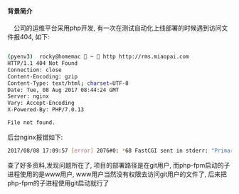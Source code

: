 #### 背景简介

&emsp;公司的运维平台采用php开发, 有一次在测试自动化上线部署的时候遇到访问文件报404, 如下:

```bash

(pyenv3)  rocky@homemac  ~  http http://rms.miaopai.com
HTTP/1.1 404 Not Found
Connection: close
Content-Encoding: gzip
Content-Type: text/html; charset=UTF-8
Date: Tue, 08 Aug 2017 08:44:24 GMT
Server: nginx
Vary: Accept-Encoding
X-Powered-By: PHP/7.0.13

File not found.
```

后台nginx报错如下:

```bash
2017/08/08 17:09:57 [error] 2076#0: *68 FastCGI sent in stderr: "Primary script unknown" while reading response header from upstream, client: 172.16.200.1, server: rms.miaopai.com, request: "GET /index.php HTTP/1.1", upstream: "fastcgi://127.0.0.1:9009", host: "rms.miaopai.com"
```

查了好多资料,发现问题所在了, 项目的部署路径是在git用户, 而php-fpm启动的子进程使用的是www用户, www用户当然没有权限去访问git用户的文件了, 后来把php-fpm的子进程使用git启动就行了